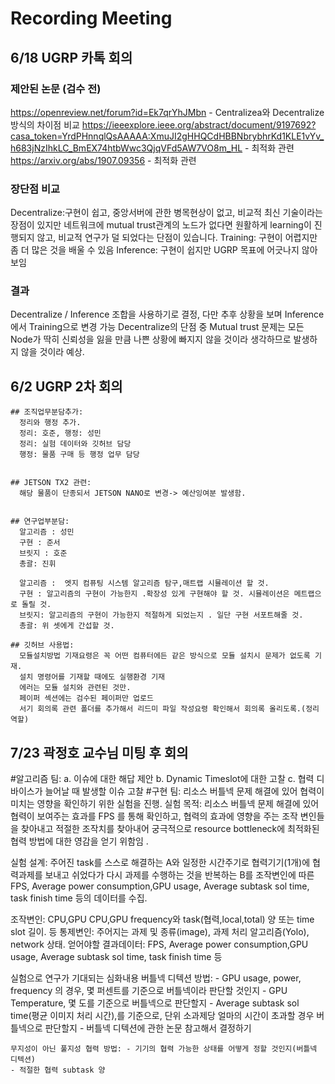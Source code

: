 # Recording Meeting

## 6/18 UGRP 카톡 회의

  
### 제안된 논문 (검수 전)
https://openreview.net/forum?id=Ek7qrYhJMbn  - Centralizea와 Decentralize 방식의 차이점 비교
https://ieeexplore.ieee.org/abstract/document/9197692?casa_token=YrdPHnnqlQsAAAAA:XmuJI2gHHQCdHBBNbrybhrKd1KLE1vYv_h683jNzIhkLC_BmEX74htbWwc3QjqVFd5AW7VO8m_HL - 최적화 관련
https://arxiv.org/abs/1907.09356 - 최적화 관련

### 장단점 비교
Decentralize:구현이 쉽고, 중앙서버에 관한 병목현상이 없고, 비교적 최신 기술이라는 장점이 있지만 
네트워크에 mutual trust관계의 노드가 없다면 원활하게 learning이 진행되지 않고, 비교적 연구가 덜 되었다는 단점이 있습니다.
Training: 구현이 어렵지만 좀 더 많은 것을 배울 수 있음
Inference: 구현이 쉽지만 UGRP 목표에 어긋나지 않아 보임

### 결과 
Decentralize / Inference 조합을 사용하기로 결정, 다만 추후 상황을 보며 Inference에서 Training으로 변경 가능
Decentralize의 단점 중 Mutual trust 문제는 모든 Node가 딱히 신뢰성을 잃을 만큼 나쁜 상황에 빠지지 않을 것이라 생각하므로 발생하지 않을 것이라 예상.


## 6/2 UGRP 2차 회의 
```
## 조직업무분담추가:
  정리와 행정 추가. 
  정리: 호준, 행정: 성민
  정리: 실험 데이터와 깃허브 담당
  행정: 물품 구매 등 행정 업무 담당


## JETSON TX2 관련:
  해당 물품이 단종되서 JETSON NANO로 변경-> 예산잉여분 발생함.


## 연구업부분담:
  알고리즘 : 성민
  구현 : 준서
  브릿지 : 호준 
  총괄: 진휘

  알고리즘 :  엣지 컴퓨팅 시스템 알고리즘 탐구,매트랩 시뮬레이션 할 것.
  구현 : 알고리즘의 구현이 가능한지 .확장성 있게 구현해야 할 것. 시뮬레이션은 메트랩으로 돌릴 것.
  브릿지: 알고리즘의 구현이 가능한지 적절하게 되었는지 . 일단 구현 서포트해줄 것.
  총괄: 위 셋에게 간섭할 것.

## 깃허브 사용법:
  모듈설치방법 기재요령은 꼭 어떤 컴퓨터에든 같은 방식으로 모듈 설치시 문제가 없도록 기재.
  설치 명령어를 기재할 때에도 실행환경 기재
  에러는 모듈 설치와 관련된 것만.
  페이퍼 섹션에는 검수된 페이퍼만 업로드
  서기 회의록 관련 폴더를 추가해서 리드미 파일 작성요령 확인해서 회의록 올리도록.(정리역할)
```
## 7/23 곽정호 교수님 미팅 후 회의 
  #알고리즘 팀:
  a. 이슈에 대한 해답 제안
  b. Dynamic Timeslot에 대한 고찰
  c. 협력 디바이스가 늘어날 때 발생할 이슈 고찰
  #구현 팀:
  리소스 버틀넥 문제 해결에 있어 협력이 미치는 영향을 확인하기 위한 실험을 진행.
  실험 목적:  리소스 버틀넥 문제 해결에 있어 협력이 보여주는 효과를 FPS 를 통해 확인하고,
  협력의 효과에 영향을 주는 조작 변인들을 찾아내고 적절한 조작치를 찾아내어 궁극적으로
  resource bottleneck에 최적화된 협력 방법에 대한 영감을 얻기 위함임 .

   실험 설계:
   주어진 task를 스스로 해결하는 A와 일정한 시간주기로 협력기기(1개)에 협력과제를 보내고 쉬었다가
   다시 과제를 수행하는 것을 반복하는 B를 조작변인에 따른 FPS, Average power consumption,GPU usage,
   Average subtask sol time, task finish time 등의 데이터를 수집.
                        
   조작변인: CPU,GPU CPU,GPU frequency와 task(협력,local,total) 양 또는 time slot 길이. 등
   통제변인: 주어지는 과제 및 종류(image), 과제 처리 알고리즘(Yolo), network 상태.
   얻어야할 결과데이터: FPS, Average power consumption,GPU usage,
   Average subtask sol time, task finish time 등

   실험으로 연구가 기대되는 심화내용
   버틀넥 디텍션 방법: - GPU usage, power, frequency 의 경우, 몇 퍼센트를 기준으로 버틀넥이라 판단할 것인지
    - GPU Temperature, 몇 도를 기준으로 버틀넥으로 판단할지
    - Average subtask sol time(평균 이미지 처리 시간),를 기준으로, 
    단위 소과제당 얼마의 시간이 초과할 경우 버틀넥으로 판단할지
    - 버틀넥 디텍션에 관한 논문 참고해서 결정하기

    무지성이 아닌 풀지성 협력 방법: - 기기의 협력 가능한 상태를 어떻게 정할 것인지(버틀넥 디텍션)
    - 적절한 협력 subtask 양
                                                                              

